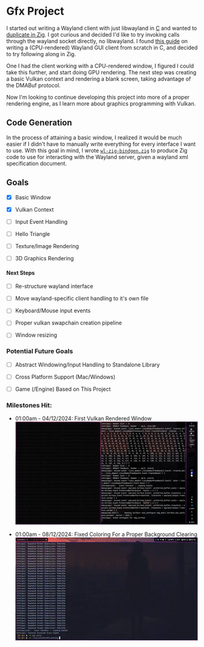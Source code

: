 # Gfx Project

I started out writing a Wayland client with just libwayland in [C](https://github.com/Liam-Malone/wayland_gfx) and wanted to [duplicate in Zig](https://github.com/Liam-Malone/zig-wayland_gfx). I got curious and decided I'd like to try invoking calls through the wayland socket directly, no libwayland.
I found [this guide](https://gaultier.github.io/blog/wayland_xrom_scratch.html) on writing a (CPU-rendered) Wayland GUI client from scratch in C, and decided to try following along in Zig.

One I had the client working with a CPU-rendered window, I figured I could take this further, and start doing GPU rendering.
The next step was creating a basic Vulkan context and rendering a blank screen, taking advantage of the DMABuf protocol.

Now I'm looking to continue developing this project into more of a proper rendering engine, as I learn more about graphics programming with Vulkan.

## Code Generation

In the process of attaining a basic window, I realized it would be much easier if I didn't have to manually write everything for every interface I want to use. With this goal in mind, I wrote [`wl-zig-bindgen.zig`](./src/wl-zig-bindgen.zig) to produce Zig code to use for interacting with the Wayland server, given a wayland xml specification document.


## Goals

- [x] Basic Window
- [x] Vulkan Context
- [ ] Input Event Handling
- [ ] Hello Triangle
- [ ] Texture/Image Rendering
- [ ] 3D Graphics Rendering


#### Next Steps

- [ ] Re-structure wayland interface
- [ ] Move wayland-specific client handling to it's own file
- [ ] Keyboard/Mouse input events
- [ ] Proper vulkan swapchain creation pipeline
- [ ] Window resizing


### Potential Future Goals

- [ ] Abstract Windowing/Input Handling to Standalone Library
- [ ] Cross Platform Support (Mac/Windows)
- [ ] Game (/Engine) Based on This Project


### Milestones Hit:

- 01:00am - 04/12/2024: First Vulkan Rendered Window
![First screenshot of the GPU-rendered blank window](./assets/screenshots/first_vk-window.jpeg)

- 01:00am - 08/12/2024: Fixed Coloring For a Proper Background Clearing
![GIF of screen-clearing working as intended](./assets/videos/clear-demo.gif)
